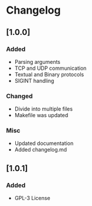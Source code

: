 # Changelog

## [1.0.0]

### Added
- Parsing arguments
- TCP and UDP communication
- Textual and Binary protocols
- SIGINT handling

### Changed
- Divide into multiple files
- Makefile was updated

### Misc
- Updated documentation
- Added changelog.md

## [1.0.1]

### Added
- GPL-3 License